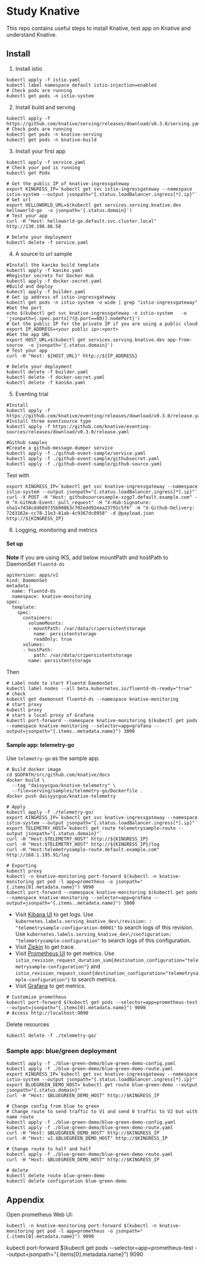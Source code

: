 <!--
#
# Licensed to the Apache Software Foundation (ASF) under one or more
# contributor license agreements.  See the NOTICE file distributed with
# this work for additional information regarding copyright ownership.
# The ASF licenses this file to You under the Apache License, Version 2.0
# (the "License"); you may not use this file except in compliance with
# the License.  You may obtain a copy of the License at
#
#     http://www.apache.org/licenses/LICENSE-2.0
#
# Unless required by applicable law or agreed to in writing, software
# distributed under the License is distributed on an "AS IS" BASIS,
# WITHOUT WARRANTIES OR CONDITIONS OF ANY KIND, either express or implied.
# See the License for the specific language governing permissions and
# limitations under the License.
#
-->

# Study Knative

This repo contains useful steps to install Knative, test app on Knative and understand Knative.

## Install
1. Install istio
```
kubectl apply -f istio.yaml
kubectl label namespace default istio-injection=enabled
# Check pods are running
kubectl get pods -n istio-system
```
2. Install build and serving
```
kubectl apply -f https://github.com/knative/serving/releases/download/v0.3.0/serving.yaml
# Check pods are running
kubectl get pods -n knative-serving
kubectl get pods -n knative-build
```
3. Install your first app
```
kubectl apply -f service.yaml
# Check your pod is running
kubectl get Pods

# Get the public IP of knative-ingressgateway
export KINGRESS_IP=`kubectl get svc istio-ingressgateway --namespace istio-system --output jsonpath="{.status.loadBalancer.ingress[*].ip}"`
# Get url
export HELLOWORLD_URL=$(kubectl get services.serving.knative.dev helloworld-go  -o jsonpath='{.status.domain}')
# Test your app
curl -H "Host: helloworld-go.default.svc.cluster.local" http://130.198.86.58

# Delete your deployment
kubectl delete -f service.yaml
```
4. A source to url sample
```
#Install the kaniko build template
kubectl apply -f kaniko.yaml
#Register secrets for Docker Hub
kubectl apply -f docker-secret.yaml
#Build and deploy
kubectl apply -f builder.yaml
# Get ip address of istio-ingressgateway
kubectl get pods -n istio-system -o wide | grep "istio-ingressgateway"
#Get the port
echo $(kubectl get svc knative-ingressgateway -n istio-system   -o 'jsonpath={.spec.ports[?(@.port==80)].nodePort}')
# Get the public IP for the private IP if you are using a public cloud
export IP_ADDRESS=<your public ip>:<port>
#Get the app URL
export HOST_URL=$(kubectl get services.serving.knative.dev app-from-source  -o jsonpath='{.status.domain}')
# Test your app
curl -H "Host: ${HOST_URL}" http://${IP_ADDRESS}

# Delete your deployment
kubectl delete -f builder.yaml
kubectl delete -f docker-secret.yaml
kubectl delete -f kaniko.yaml
```

5. Eventing trial
```
#Install
kubectl apply -f https://github.com/knative/eventing/releases/download/v0.3.0/release.yaml
#Install three eventsource type
kubectl apply -f https://github.com/knative/eventing-sources/releases/download/v0.3.0/release.yaml

#Github samples
#Create a github-message-dumper service
kubectl apply -f ./github-event-sample/service.yaml
kubectl apply -f ./github-event-sample/githubsecret.yaml
kubectl apply -f ./github-event-sample/github-source.yaml
```

Test with
```
export KINGRESS_IP=`kubectl get svc knative-ingressgateway --namespace istio-system --output jsonpath="{.status.loadBalancer.ingress[*].ip}"`
curl -X POST -H "Host: githubsourcesample-xzgp7.default.example.com" -H "X-GitHub-Event: pull_request" -H "X-Hub-Signature: sha1=7d38cdd689735b008b3c702edd92eea23791c5f6" -H "X-Github-Delivery: 72d3162e-cc78-11e3-81ab-4c9367dc0958" -d @payload.json http://${KINGRESS_IP}
```

6. Logging, monitoring and metrics
#### Set up
**Note** If you are using IKS, add below mountPath and hostPath to DaemonSet `fluentd-ds`
```
apiVersion: apps/v1
kind: DaemonSet
metadata:
  name: fluentd-ds
  namespace: knative-monitoring
spec:
  template:
    spec:
      containers:
        volumeMounts:
        - mountPath: /var/data/cripersistentstorage
          name: persistentstorage
          readOnly: true
      volumes:
      - hostPath:
          path: /var/data/cripersistentstorage
        name: persistentstorage
```
Then
```
# Label node to start Fluentd DaemonSet
kubectl label nodes --all beta.kubernetes.io/fluentd-ds-ready="true"
# check
kubectl get daemonset fluentd-ds --namespace knative-monitoring
# start proxy
kubectl proxy
# start a local proxy of Grafana
kubectl port-forward --namespace knative-monitoring $(kubectl get pods --namespace knative-monitoring --selector=app=grafana --output=jsonpath="{.items..metadata.name}") 3000
```

#### Sample app: telemetry-go
Use `telemetry-go` as the sample app.
```
# Build docker image
cd $GOPATH/src/github.com/knative/docs
docker build \
  --tag "daisyycguo/knative-telemetry" \
  --file=serving/samples/telemetry-go/Dockerfile .
docker push daisyycguo/knative-telemetry

# Apply
kubectl apply -f ./telemetry-go/
export KINGRESS_IP=`kubectl get svc knative-ingressgateway --namespace istio-system --output jsonpath="{.status.loadBalancer.ingress[*].ip}"`
export TELEMETRY_HOST=`kubectl get route telemetrysample-route --output jsonpath="{.status.domain}"`
curl -H "Host:$TELEMETRY_HOST" http://${KINGRESS_IP}
curl -H "Host:$TELEMETRY_HOST" http://${KINGRESS_IP}/log
curl -H "Host:telemetrysample-route.default.example.com" http://168.1.195.91/log

# Exporting
kubectl proxy
kubectl -n knative-monitoring port-forward $(kubectl -n knative-monitoring get pod -l app=prometheus -o jsonpath="{.items[0].metadata.name}") 9090
kubectl port-forward --namespace knative-monitoring $(kubectl get pods --namespace knative-monitoring --selector=app=grafana --output=jsonpath="{.items..metadata.name}") 3000
```
+ Visit [Kibana UI](http://localhost:8001/api/v1/namespaces/knative-monitoring/services/kibana-logging/proxy/app/kibana) to get logs. Use `kubernetes.labels.serving_knative_dev\/revision: : "telemetrysample-configuration-00001"` to search logs of this revision. Use `kubernetes.labels.serving_knative_dev\/configuration: "telemetrysample-configuration"` to search logs of this configuration.
+ Visit [Zipkin](http://localhost:8001/api/v1/namespaces/istio-system/services/zipkin:9411/proxy/zipkin/) to get trace.
+ Visit [Prometheus UI](http://localhost:9090) to get metrics. Use `istio_revision_request_duration_sum{destination_configuration="telemetrysample-configuration"}` and `istio_revision_request_count{destination_configuration="telemetrysample-configuration"}` to search metrics.
+ Visit [Grafana](http://localhost:3000) to get metrics.

```
# Customize prometheus
kubectl port-forward $(kubectl get pods --selector=app=prometheus-test --output=jsonpath="{.items[0].metadata.name}") 9090
# Access http://localhost:9090
```

Delete resources
```
kubectl delete -f ./telemetry-go/
```

### Sample app: blue/green deployment
```
kubectl apply -f ./blue-green-demo/blue-green-demo-config.yaml
kubectl apply -f ./blue-green-demo/blue-green-demo-route.yaml
export KINGRESS_IP=`kubectl get svc knative-ingressgateway --namespace istio-system --output jsonpath="{.status.loadBalancer.ingress[*].ip}"`
export BLUEGREEN_DEMO_HOST=`kubectl get route blue-green-demo --output jsonpath="{.status.domain}"`
curl -H "Host: $BLUEGREEN_DEMO_HOST" http://$KINGRESS_IP

# Change config from blue to green
# Change route to send traffic to V1 and send 0 traffic to V2 but with name route
kubectl apply -f ./blue-green-demo/blue-green-demo-config.yaml
kubectl apply -f ./blue-green-demo/blue-green-demo-route.yaml
curl -H "Host: $BLUEGREEN_DEMO_HOST" http://$KINGRESS_IP
curl -H "Host: v2.$BLUEGREEN_DEMO_HOST" http://$KINGRESS_IP

# Change route to half and half
kubectl apply -f ./blue-green-demo/blue-green-demo-route.yaml
curl -H "Host: $BLUEGREEN_DEMO_HOST" http://$KINGRESS_IP

# delete
kubectl delete route blue-green-demo
kubectl delete configuration blue-green-demo
```

## Appendix
Open prometheus Web UI:
```
kubectl -n knative-monitoring port-forward $(kubectl -n knative-monitoring get pod -l app=prometheus -o jsonpath="{.items[0].metadata.name}") 9090
```
kubectl port-forward $(kubectl get pods --selector=app=prometheus-test --output=jsonpath="{.items[0].metadata.name}") 9090
